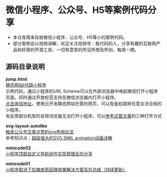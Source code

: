 
# 微信小程序、公众号、H5等案例代码分享
- 本仓库用来存放微信小程序、公众号、H5等小的案例代码。
- 部分案例会以视频讲解，欢迎关注视频号：敲代码的人，分享有趣的互联网产品和好用的开源工具，一切有意思的所见所想及所创，每周一期。


## 源码目录说明


**jump.html**    
[静态网站H5跳小程序](https://developers.weixin.qq.com/community/develop/article/doc/000c4af4d70330ce498b5149a53413)     
示例代码，通过小程序的URL Scheme可以在外部浏览器中唤起微信打开小程序页面，同时通过开放标签支持在微信浏览器内打开小程序。  
[点击体验地址](https://focusnow-0ggaco3y828a369d-1253255428.tcloudbaseapp.com/jump.html)，使用云开发静态网站托管的网页，可以免鉴权跳转任意合法合规的小程序。  
有反馈部分机型的自带浏览器无法打开小程序，可以[参考这篇文章](https://developers.weixin.qq.com/community/develop/article/doc/0002066b418608900f8b185685b413)的三种打开方式

**svg-layout-autolike**    
[触发公众号文章点赞的svg布局玩法](https://mp.weixin.qq.com/s/E1rZGW4g_Tyf7ujuhoG1VA)     
参考知识点：[超级强大的SVG SMIL animation动画详解](https://www.zhangxinxu.com/wordpress/2014/08/so-powerful-svg-smil-animation/comment-page-2/)


**minicode02**    
[小程序顶部自定义导航组件实现原理及坑分享](https://developers.weixin.qq.com/community/develop/article/doc/00048e5ed784b037b959757385b413)


**minicode01**    
[小程序取消下拉橡皮筋回弹效果解决方案及坑总结（持续更新）](https://developers.weixin.qq.com/community/develop/article/doc/000c4e2e3446e8243739e441051013)

